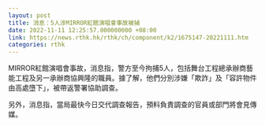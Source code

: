 ```yaml
---
layout: post
title: 消息：5人涉MIRROR紅館演唱會事故被捕
date: 2022-11-11 12:25:57.000000000 +08:00
link: https://news.rthk.hk/rthk/ch/component/k2/1675147-20221111.htm
categories: rthk
---
```


MIRROR紅館演唱會事故，消息指，警方至今拘捕5人，包括舞台工程總承辦商藝能工程及另一承辦商協興隆的職員。據了解，他們分別涉嫌「欺詐」及「容許物件由高處墮下」，被帶返警署協助調查。

另外，消息指，當局最快今日交代調查報告，預料負責調查的官員或部門將會見傳媒。
